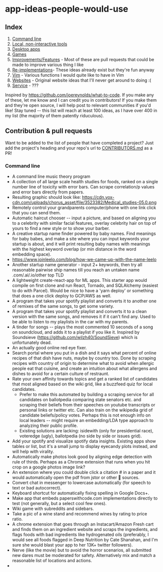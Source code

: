 # app-ideas-people-would-use

## Index

1. [Command line](#command-line)
2. [Local, non-interactive tools](#non-interactive)
3. [Desktop apps](#desktop)
4. [Games](#games)
5. [Improvements/Features](#improvements) - Most of these are pull requests that could be made to improve various thing I like
6. [Re-implementations](#reimplementation)- These ideas already exist but they're fun anyway
7. [Vim](#vim) - Various functions I would quite like to have in Vim
8. [Websites](#websites) - Original website ideas that I'll never get around to doing :(
9. [Service](#service) - ???

Inspired by https://github.com/joereynolds/what-to-code.
If you make any of these, let me know and I can credit you in contributors!
If you make them and they're open source, I will help post to relevant communities if you'd like!
Stay tuned -- this list will reach at least 100 ideas, as I have over 400 in my list (the majority of them patently riduculous).

## Contribution & pull requests

Want to be added to the list of people that have completed a project? Just add
the project's heading and your repo's url to
[CONTRIBUTORS.md](./CONTRIBUTORS.md) as a PR!

<a name="command-line"></a>

### Command line

- A command line music theory program
- A collection of all large scale health studies for foods, ranked on a single number line of toxicity with error bars. Can scrape correlation/p values and error bars directly from papers.
- Resulting graphic should look like: https://cdn.vox-cdn.com/uploads/chorus_asset/file/3523382/Medical_studies-05.0.png
- Remotely control your grandparents computer/phone with one link click that you can send them.
- Automatic haircut chooser -- input a picture, and based on aligning you to a celebrity with similar facial features, overlay celebrity hair on top of yours to find a new style or to show your barber.
- A creative startup name finder powered by baby names. Find meanings for baby babes, and make a site where you can input keywords your startup is about, and it will print resulting baby names with meanings with the highest keyword overlap (or min distance in the word embedding space).
- https://www.joinleelo.com/blog/how-we-came-up-with-the-name-leelo
- Another startup name generator - input 2+ keywords, then try all reasonable pairwise ship names till you reach an untaken name .com/.ai/.io/other top TLD
- A lightweight create-react-app for ML apps. This starter app would compile on first clone and run React, Tornado, and SQLAlchemy (easiest to do with Parcel). Would be nice to have a 'yarn deploy' or something that does a one click deploy to GCP/AWS as well.
- A program that takes your spotify playlist and converts it to another one of remixes of the same songs, to get some variety.
- A program that takes your spotify playlist and converts it to a clean version with the same songs, and removes it if it can't find any. Used to be able to listen to my playlists in the car with my parents.
- A tinder for songs -- plays the most commented 10 seconds of a song on soundcloud, and adds it to a playlist if you like it. Inspired by Soundsieve (https://github.com/wilzh40/SoundSieve) which is unfortunately dead.
- An actually good online red eye fixer.
- Search portal where you put in a dish and it says what percent of online recipes of that dish have nuts, maybe by country too. Done by scraping recipes with country of origin to determine what to avoid when allergic people eat that cuisine, and create an intuition about what allergens and dishes to avoid for a certain culture of restraunt.
- Rate your own affinity towards topics and get a ranked list of candidates that most aligned based on the wiki grid, like a buzzfeed quiz for local candidates.
  - Prefer to make this automated by building a scraping service for all candidates on ballotpedia comparing state senators etc. and scraping their beliefs from their speeches on youtube transcripts or personal links or twitter etc. Can also train on the wikipedia grid of candidate beliefs/policy votes. Perhaps this is not enough info on local leaders -- might require an embedding/LDA type approach to analyzing their public profile.
  - Existing solutions are lacking: isidewith (only for presidential race), voteredge (ugly), ballotpedia (no side by side or issues grid).
- Add your spotify and visualize spotify data insights. Existing apps show tables or list, but it's a small jump to display eyecandy plots instead, and will help with virality.
- Automatically make photos look good by aligning edge detection with rule of thirds. Perhaps as a Chrome extension that runs when you hit crop on a google photos image link?
- An extension where you could double click a citation # in a paper and it would automatically open the pdf from jstor or other 👀 sources.
- Convert chat in messenger to lowercase automatically (for speech to text or bad autocorrect).
- Keyboard shortcut for automatically fixing spelling in Google Docs+.
- Make app that embeds paperswithcode.com implementations directly to test (not generally, but a select cool few ones).
- Wiki game with subreddits and sidebars.
- Take a pic of a wine stand and recommend wines by rating to price ratio.
- A chrome extension that goes through an Instacart/Amazon Fresh cart and finds them on an ingredient website and scraps the ingredients, and flags foods with bad ingredients like hydrogenated oils (preferably, I would see all foods flagged in Deep Nutrition by Cate Shanahan, and I'm sure she would blast your app to her 13K+ twitter followers).
- Nerve (like the movie) but to avoid the horror scenarios, all submitted new dares must be moderated for safety. Alternatively mix and match a reasonable list of locations and actions.
-
